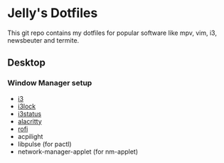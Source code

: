 # Jelly's Dotfiles
This git repo contains my dotfiles for popular software like mpv, vim, i3, newsbeuter and termite.

## Desktop

### Window Manager setup

* [i3](https://github.com/alacritty/alacritty/)
* [i3lock](https://github.com/i3/i3lock)
* [i3status](https://github.com/i3/i3status)
* [alacritty](https://github.com/alacritty/alacritty/)
* [rofi](https://github.com/davatorium/rofi)
* acpilight
* libpulse (for pactl)
* network-manager-applet (for nm-applet)
